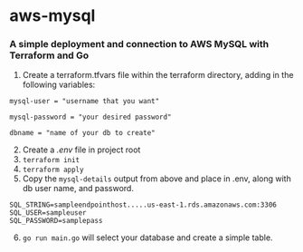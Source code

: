 # aws-mysql

### A simple deployment and connection to AWS MySQL with Terraform and Go

1. Create a terraform.tfvars file within the terraform directory, adding in the following variables:
```
mysql-user = "username that you want"

mysql-password = "your desired password"

dbname = "name of your db to create"
```
2. Create a *.env* file in project root
3. `terraform init`
4. `terraform apply`
5. Copy the `mysql-details` output from above and place in .env, along with db user name, and password.
```
SQL_STRING=sampleendpointhost.....us-east-1.rds.amazonaws.com:3306
SQL_USER=sampleuser
SQL_PASSWORD=samplepass
```
6. `go run main.go` will select your database and create a simple table. 